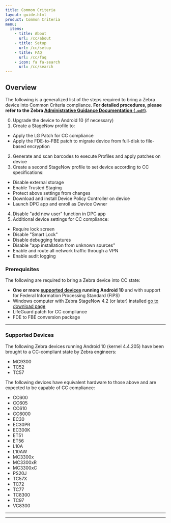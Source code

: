 ```yaml
---
title: Common Criteria
layout: guide.html
product: Common Criteria
menu:
  items:
    - title: About
      url: /cc/about
    - title: Setup
      url: /cc/setup
    - title: FAQ
      url: /cc/faq
    - icon: fa fa-search
      url: /cc/search
---
```


## Overview

The following is a generalized list of the steps required to bring a Zebra device into Common Criteria compliance. **For detailed procedures, please refer to the Zebra [Administrative Guidance Documentation (`.pdf`)](agd.pdf)**. 

0. Upgrade the device to Android 10 (if necessary)
1. Create a StageNow profile to: 
 * Apply the LG Patch for CC compliance 
 * Apply the FDE-to-FBE patch to migrate device from full-disk to file-based encryption
2. Generate and scan barcodes to execute Profiles and apply patches on device
3. Create a second StageNow profile to set device according to CC specifications: 
 * Disable external storage
 * Enable Trusted Staging
 * Protect above settings from changes
 * Download and install Device Policy Controller on device 
 * Launch DPC app and enroll as Device Owner
4. Disable "add new user" function in DPC app
5. Additional device settings for CC compliance: 
 * Require lock screen
 * Disable "Smart Lock"
 * Disable debugging features
 * Disable "app installation from unknown sources"
 * Enable and route all network traffic through a VPN
 * Enable audit logging

### Prerequisites
The following are required to bring a Zebra device into CC state: 

* **One or more [supported devices](#supporteddevices) running Android 10** and with support for Federal Information Processing Standard (FIPS)
* Windows computer with Zebra StageNow 4.2 (or later) installed [go to download page](https://www.zebra.com/us/en/support-downloads/software/utilities/stagenow.html) 
* LifeGuard patch for CC compliance 
* FDE to FBE conversion package

-----

### Supported Devices
The following Zebra devices running Android 10 (kernel 4.4.205) have been brought to a CC-compliant state by Zebra engineers: 

* MC9300 
* TC52
* TC57

The following devices have equivalent hardware to those above and are expected to be capable of CC compliance: 

* CC600
* CC605
* CC610
* CC6000
* EC30
* EC30PR
* EC300K
* ET51
* ET56
* L10A
* L10AW
* MC3300x
* MC3300xR
* MC3300xC
* PS20J
* TC57X
* TC72
* TC77
* TC8300
* TC97
* VC8300 


-----

<!-- devices per input doc:
- TC52, TC72 and MC93 A10 SDM660 FIPS devices
- define FDE and FBE
- 

 -->




<!-- 
FIPS SKU of Supported Device (Android "O" or higher)

Upgrade to A10 

Load LG Patch (will contain additional functionality for CC Mode, if necessary)

Load FDE to FBE Patch:
* **[FBE Package download page](https://zebra.sharepoint.com/:f:/r/sites/SDM660Q/Shared%20Documents/FBE/v2.0?csf=1&web=1&e=xT9ucI)**
* Branch: sdm660q-product-odm
* Steps to convert to FBE:
 1. Flash the device with image from above mentioned artifactory location.
 2. Reboot the device and check the encryption type(ro.crypt.type). The value should be set to 'block'
 3. Reboot the device to recovery
 4. Install Release_FBE_recovery_package_enable_SDM660_Q.zip and reboot the device
 5. Check the encryption type. The value should be set to 'file' after conversion.

~Encrypt Enterprise Partition~ 

~Enterprise Partition Linux Folder Permissions~
F/R

~Encrypt Enterprise Partition~ 

Configure using Mx

Unmount SD Card

StageNow in Trusted mode 

Lock Down Mx

Protect USBMgr

Disable PersistMgr

Disable SDCardMgr

~Disable Batch CSP~

Protect  AccessMgr

Configure Enrollment Network

D/L, Install and Enroll DPC

Lock Down Mx (Continued)

~Disable AppMgr~

Set DPM policies as per MDFPP requirements 

~Block SD Card Access~

Disable creating users 

Enable Audit logging 

~Enable FIPS on Boring SSL~
-->


<!-- 
ZDS comes preinstalled on ***most*** [supported devices and Android versions](../about/#supporteddevices) (some devices running KitKat require ZDS to be installed manually). On factory-fresh devices (or immediately following a [Factory Reset](https://techdocs.zebra.com/mx/powermgr/#enterprisereset)), the Zebra Data Service (ZDA) End-user License Agreement (EULA) wizard appears after the Android Setup Wizard, and in most cases allows ZDS to be turned off (see [Check ZDS Status](#checkzdsstatus) below). To confirm installation and activation, use the instructions below. Contact [Zebra Support](https://www.zebra.com/us/en/about-zebra/contact-zebra/contact-tech-support.html) for information about manual ZDS installation. 

> `IMPORTANT:` **[Bypassing the Android Setup Wizard](https://techdocs.zebra.com/stagenow/latest/Profiles/wipedevice/#setupwizardmanualbypass) also bypasses the EULA Setup Wizard**.

### Data Access

Data is collected and can be viewed by **participating Zebra customers and partners in the form of [Zebra Foresight](https://www.zebra.com/us/en/services/visibilityiq/foresight.html) reports if <u>ALL FOUR</u> of the following requirements are met on all relevant Zebra Android devices**:

* **ELIGIBILITY -** Device(s) must support ZDS agent software. Most Zebra Android devices with
KitKat (or later) come with ZDS preinstalled. See [all supported devices](../about/#supporteddevices).
* **ENABLEMENT -** ZDS agent software must be enabled on the device. Eligible devices are
shipped with ZDS enabled by default. See the [Setup guide](../setup) for more info.
* **CONNECTIVITY -** Device(s) must be connected to the internet at least once every 24 hours to allow data upload.
* **PERMISSION -** The organization's firewall must allow communication with the Zebra data collection server at [analytics.zebra.com](http://analytics.zebra.com) using only `104.198.59.61` on server port 443.

**NOTE**: If Foresight reports appear blank or devices are missing from the reports, confirm that ***ALL***
of the above requirements are met.

-----

## Check ZDS Status 

**Zebra Data Service agent software is enabled by default** on all devices on which it is preinstalled. To confirm that the agent is present and running on a device, display the ZDS toggle (On/Off) switch or display a list of all running apps and services and select the agent to view its status. Instructions for both methods are below. 

### Access ZDS toggle switch 

1. In the Settings panel, **locate and tap the "Zebra" button**.<br> 
This brings up the ZDS info screen: 
<img alt="image" style="height:450px" src="zds_20_eula_ui.png"/>
_Click image to enlarge; ESC to exit_. 
<br>
2. **Set the toggle switch as desired** ("On" is shown at right, above).<br>
 **NOTE**: Data collection cannot be disabled on some devices, including the TC20 and TC25. 
3. If desired, **scroll down to see the last upload event** and a partial list of the data being collected: 
<img alt="image" style="height:450px" src="zds_info_2.png"/>
_Click image to enlarge; ESC to exit_. 
<br>
4. **Tap the left-pointing arrow** to exit the panel. 

> **NOTE**: **<u>Data collection cannot be disabled on some devices</u>**, including the TC20 and TC25. 

-----

### List all running services 

1. In the Settings panel, **locate and tap the "Apps" button**.<br> 
 This displays a list of all apps and services on the device: 
 <img alt="image" style="height:350px" src="zds_20_files_old_new_2.png"/>
 _Zebra Data Services as they appear in Settings > Apps > on older (center) and newer devices_.<br> 
 _Click image to enlarge; ESC to exit_. 
 <br>
2. **Scroll the list until the ZDS components are shown** (as shown above). 
3. **Tap on a service** to view its status and options:  
 <img alt="image" style="height:350px" src="zds_7_agent_options.png"/>
 _Click image to enlarge; ESC to exit_. 
 <br>
4. **Tap on an option to view (or change, if supported) settings** as described below: 
 * **Storage -** Display current usage of agent and device data. **Options**: Clear data, Clear cache.
 * **Data Usage -** Display total, foreground and background data usage. **Options**: Enable/disable: background usage of cellular data, unrestricted data usage when Data Saver is enabled. 
 * **Permissions - Options**: Enable/disable use of device storage. **Plug-in options**: Enable use of Camera, Location, Phone, Storage 
 * **Notifications - Options**: Enable/disable agent notifications; Show notifications without sound and vibration; Override Do Not Disturb setting. 
 * **Open by default -** Reserved for future use. 
 * **Battery -** Display usage statistics. 
 * **Memory -** Display average and current memory usage. 
 * **App details -** Display app origin.  

##### To exit panel, tap left-facing arrow. 
 -->
-----